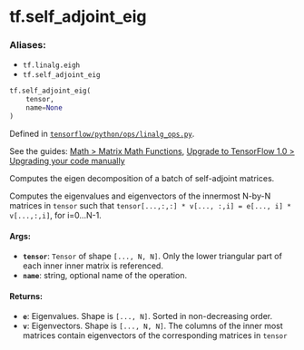 <div itemscope itemtype="http://developers.google.com/ReferenceObject">
<meta itemprop="name" content="tf.self_adjoint_eig" />
<meta itemprop="path" content="Stable" />
</div>

# tf.self_adjoint_eig

### Aliases:

* `tf.linalg.eigh`
* `tf.self_adjoint_eig`

``` python
tf.self_adjoint_eig(
    tensor,
    name=None
)
```



Defined in [`tensorflow/python/ops/linalg_ops.py`](https://www.tensorflow.org/code/tensorflow/python/ops/linalg_ops.py).

See the guides: [Math > Matrix Math Functions](../../../api_guides/python/math_ops.md#Matrix_Math_Functions), [Upgrade to TensorFlow 1.0 > Upgrading your code manually](../../../api_guides/python/upgrade.md#Upgrading_your_code_manually)

Computes the eigen decomposition of a batch of self-adjoint matrices.

Computes the eigenvalues and eigenvectors of the innermost N-by-N matrices
in `tensor` such that
`tensor[...,:,:] * v[..., :,i] = e[..., i] * v[...,:,i]`, for i=0...N-1.

#### Args:

* <b>`tensor`</b>: `Tensor` of shape `[..., N, N]`. Only the lower triangular part of
    each inner inner matrix is referenced.
* <b>`name`</b>: string, optional name of the operation.


#### Returns:

* <b>`e`</b>: Eigenvalues. Shape is `[..., N]`. Sorted in non-decreasing order.
* <b>`v`</b>: Eigenvectors. Shape is `[..., N, N]`. The columns of the inner most
    matrices contain eigenvectors of the corresponding matrices in `tensor`